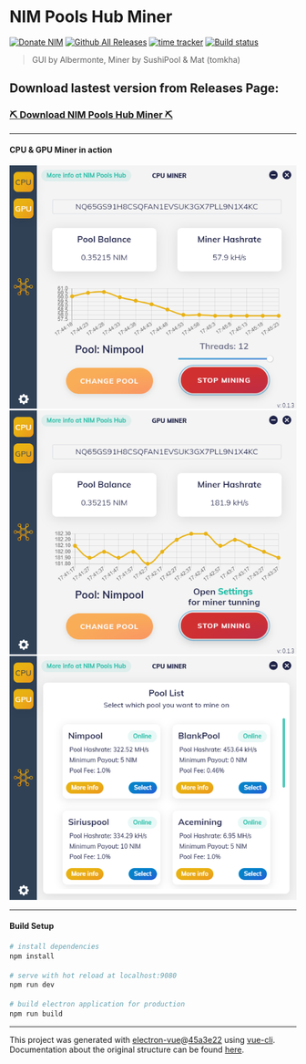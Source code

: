 # NIM Pools Hub Miner

[![Donate NIM](https://www.nimiq.com/accept-donations/img/donationBtnImg/orange-small.svg)](https://safe.nimiq.com/#_request/NQ65GS91H8CSQFAN1EVSUK3GX7PLL9N1X4KC_)
[![Github All Releases](https://img.shields.io/github/downloads/Albermonte/nim-pools-hub-miner/total.svg)]() [![time tracker](https://wakatime.com/badge/github/Albermonte/nim-pools-hub-miner.svg)](https://wakatime.com/badge/github/Albermonte/nim-pools-hub-miner) [![Build status](https://ci.appveyor.com/api/projects/status/bxh346f3qoetemq1?svg=true)](https://ci.appveyor.com/project/Albermonte/nim-pools-hub-miner)

> GUI by Albermonte, Miner by SushiPool & Mat (tomkha)

## Download lastest version from Releases Page:

### [⛏️ Download NIM Pools Hub Miner ⛏️](https://github.com/Albermonte/nim-pools-hub-miner/releases/latest)

---

#### CPU & GPU Miner in action

![Mining CPU](screenshots/miningCPU.png) ![Mining GPU](screenshots/miningGPU.png) ![Pool List](screenshots/poolList.png)

---

#### Build Setup

```bash
# install dependencies
npm install

# serve with hot reload at localhost:9080
npm run dev

# build electron application for production
npm run build


```

---

This project was generated with [electron-vue](https://github.com/SimulatedGREG/electron-vue)@[45a3e22](https://github.com/SimulatedGREG/electron-vue/tree/45a3e224e7bb8fc71909021ccfdcfec0f461f634) using [vue-cli](https://github.com/vuejs/vue-cli). Documentation about the original structure can be found [here](https://simulatedgreg.gitbooks.io/electron-vue/content/index.html).
